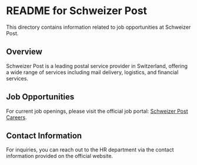 # README for Schweizer Post

This directory contains information related to job opportunities at Schweizer Post. 

## Overview

Schweizer Post is a leading postal service provider in Switzerland, offering a wide range of services including mail delivery, logistics, and financial services. 

## Job Opportunities

For current job openings, please visit the official job portal: [Schweizer Post Careers](https://www.post.ch/de/jobs/offene-stellen?jobsCategory=professionals&workload-maximum=1&workload-minimum=0).

## Contact Information

For inquiries, you can reach out to the HR department via the contact information provided on the official website.